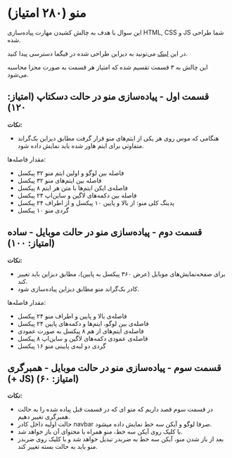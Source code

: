 # منو (۲۸۰ امتیاز)

این سوال با هدف به چالش کشیدن مهارت پیاده‌سازی HTML, CSS و JS شما طراحی شده. 

در این [لینک]([https://](https://www.figma.com/file/wgJd4CZdpGPqJVwBtAeWXi/Rahnema-College-Responsive-Navbar?type=design&node-id=10%3A2&mode=dev&t=stltkYebOG8TazgR-1)) می‌تونید به دیزاین طراحی شده در فیگما دسترسی پیدا کنید. 

این چالش به ۳ قسمت تقسیم شده که امتیاز هر قسمت به صورت مجزا محاسبه می‌شود.

## قسمت اول - پیاده‌سازی منو در حالت دسکتاپ (**امتیاز: ۱۲۰**)

**نکات:**
- هنگامی که موس روی هر یکی از ایتم‌های منو قرار گرفت مطابق دیزاین بک‌گراند متفاوتی برای ایتم هاور شده باید نمایش داده شود.

مقدار فاصله‌ها:
- فاصله بین لوگو و اولین ایتم منو ۳۲ پیکسل
- فاصله بین ایتم‌های منو ۳۲ پیکسل
- فاصله‌ی ایکن‌ ایتم‌ها با متن هر ایتم ۸ پیکسل
- فاصله بین دکمه‌های لاگین و ساین‌اپ ۲۴ پیکسل
- پدینگ کلی منو: از بالا و پایین ۱۰ پیکسل و از اطراف ۲۴ پیکسل
- گردی منو ۱۰ پیکسل


## قسمت دوم - پیاده‌سازی منو در حالت موبایل - ساده (**امتیاز: ۱۰۰**)

**نکات:**
- برای صفحه‌نمایش‌های موبایل (عرض ۳۶۰ پیکسل به پایین)، مطابق دیزاین باید تغییر کند.
- کادر بک‌گراند منو مطابق دیزاین پیاده‌سازی شود.

مقدار فاصله‌ها:
- فاصله‌ی بالا و پایین و اطراف منو ۲۴ پیکسل
- فاصله‌ی بین لوگو، ایتم‌ها و دکمه‌های پایین ۲۴ پیکسل
- فاصله‌ی ایتم‌های از هم ۸ پیکسل به صورت عمودی
- فاصله‌ی عمودی دکمه‌های لاگین و ساین‌اپ ۸ پیکسل
- گردی دو لبه‌ی پایینی منو ۱۶ پیکسل


## قسمت سوم - پیاده‌سازی منو در حالت موبایل - همبرگری (+ JS) (**امتیاز: ۶۰**)

**نکات:**
- در قسمت سوم قصد داریم که منو ای که در قسمت قبل پیاده‌ شده را به حالت همبرگری تغییر دهیم.
- حالت اولیه داخل کادر navbar صرفا لوگو و آیکن سه خط نمایش داده میشود. 
- با کلیک روی آیکن سه خط، منو همراه با محتوای آن باز خواهد شد.
- بعد از باز شدن منو، آیکن سه خط به ضربدر تبدیل خواهد شد و با کلیک روی ضربدر منو باید به حالت بسته تغییر کند.
